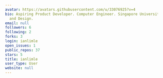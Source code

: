 ```yaml
---
avatar: https://avatars.githubusercontent.com/u/33076925?v=4
bio: Aspiring Product Developer. Computer Engineer. Singapore University of Technology
  and Design.
email: null
followers: 6
following: 2
forks: 3
login: ianlimle
open_issues: 1
public_repos: 37
stars: 5
title: ianlimle
user_type: User
website: null
---
```

